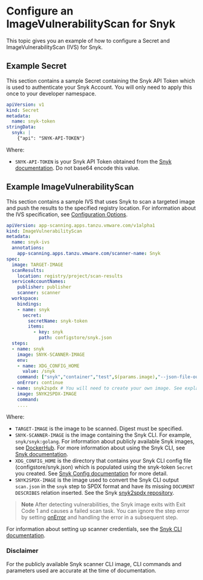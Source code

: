 
# Configure an ImageVulnerabilityScan for Snyk

This topic gives you an example of how to configure a Secret and ImageVulnerabilityScan (IVS) for Snyk.

## <a id="secret-example"></a> Example Secret
This section contains a sample Secret containing the Snyk API Token which is used to authenticate your Snyk Account. You will only need to apply this once to your developer namespace.

```yaml
apiVersion: v1
kind: Secret
metadata:
  name: snyk-token
stringData:
  snyk: |
    {"api": "SNYK-API-TOKEN"}
```

Where:

- `SNYK-API-TOKEN` is your Snyk API Token obtained from the [Snyk documentation](https://docs.snyk.io/snyk-cli/authenticate-the-cli-with-your-account). Do not base64 encode this value.

## <a id="example"></a> Example ImageVulnerabilityScan
This section contains a sample IVS that uses Snyk to scan a targeted image and push the results to the specified registry location.
For information about the IVS specification, see [Configuration Options](ivs-create-your-own.hbs.md#img-vuln-config-options).
```yaml
apiVersion: app-scanning.apps.tanzu.vmware.com/v1alpha1
kind: ImageVulnerabilityScan
metadata:
  name: snyk-ivs
  annotations:
    app-scanning.apps.tanzu.vmware.com/scanner-name: Snyk
spec:
  image: TARGET-IMAGE
  scanResults:
    location: registry/project/scan-results
  serviceAccountNames:
    publisher: publisher
    scanner: scanner
  workspace:
    bindings:
    - name: snyk
      secret:
        secretName: snyk-token
        items:
          - key: snyk
            path: configstore/snyk.json
  steps:
  - name: snyk
    image: SNYK-SCANNER-IMAGE
    env:
    - name: XDG_CONFIG_HOME
      value: /snyk
    command: ["snyk","container","test",$(params.image),"--json-file-output=scan-results/scan.json"]
    onError: continue
  - name: snyk2spdx # You will need to create your own image. See explanation below.
    image: SNYK2SPDX-IMAGE
    command:
    ....
```

Where:

- `TARGET-IMAGE` is the image to be scanned.  Digest must be specified.
- `SNYK-SCANNER-IMAGE` is the image containing the Snyk CLI. For example, `snyk/snyk:golang`. For information about publicly available Snyk images, see [DockerHub](https://hub.docker.com/r/snyk/snyk). For more information about using the Snyk CLI, see [Snyk documentation](https://docs.snyk.io/snyk-cli).
- `XDG_CONFIG_HOME` is the directory that contains your Snyk CLI config file (configstore/snyk.json) which is populated using the snyk-token `Secret` you created. See [Snyk Config documentation](https://docs.snyk.io/snyk-cli/commands/config) for more detail.
- `SNYK2SPDX-IMAGE` is the image used to convert the Snyk CLI output `scan.json` in the `snyk` step to SPDX format and have its missing `DOCUMENT DESCRIBES` relation inserted. See the Snyk [snyk2spdx repository](https://github.com/snyk-tech-services/snyk2spdx).

> **Note** After detecting vulnerabilities, the Snyk image exits with Exit Code 1 and causes a failed scan task. You can ignore the step error by setting [onError](https://tekton.dev/docs/pipelines/tasks/#specifying-onerror-for-a-step) and handling the error in a subsequent step.

For information about setting up scanner credentials, see the [Snyk CLI documentation](https://docs.snyk.io/snyk-cli/commands/config).

### <a id="disclaimer"></a> Disclaimer
For the publicly available Snyk scanner CLI image, CLI commands and parameters used are accurate at the time of documentation.